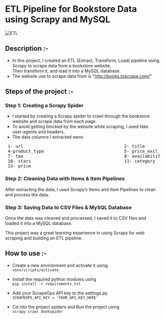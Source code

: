 # ETL Pipeline for Bookstore Data using Scrapy and MySQL
  
![ETL](https://github.com/MoohamedElsayed/Book-Scraper-MySQL-ETL./assets/108439954/886f9e7f-23a9-4a8e-921e-6cfa1ba2032f)
  


## Description :-
* In this project, I created an ETL (Extract, Transform, Load) pipeline using Scrapy to scrape data from a bookstore website.   
 Then transform it, and load it into a MySQL database.
* The website use to scrape data from is "http://books.toscrape.com/"


## Steps of the project :-
### Step 1: Creating a Scrapy Spider
* I started by creating a Scrapy spider to crawl through the bookstore website and scrape data from each page.  
* To avoid getting blocked by the website while scraping, I used fake user-agents and headers.   
* The data columns I extracted were:
 <pre>
 1- url                                       2- title                                     3- upc
 4-product_type                               5- price_excl_tax                            6- price_incl_tax
 7- tax                                       8- availability                              9- num_reviews
 10- stars                                    11- category                                 12- description
 13- price
</pre>
### Step 2: Cleaning Data with Items & Item Pipelines    
After extracting the data, I used Scrapy’s Items and Item Pipelines to clean and process the data.    

### Step 3: Saving Data to CSV Files & MySQL Database    
Once the data was cleaned and processed, I saved it to CSV files and loaded it into a MySQL database.    


This project was a great learning experience in using Scrapy for web scraping and building an ETL pipeline.

## How to use :-

* Create a new environment and activate it using   
``` venv/scripts/activate ```

* Install the required python modules using    
``` pip install -r requirements.txt ```

* Add your ScrapeOps API key to the settings.py    
``` SCRAPEOPS_API_KEY = 'YOUR_API_KEY_HERE' ```

* Cd into the project spiders and Run the project using    
``` scrapy crawl bookspider ```
